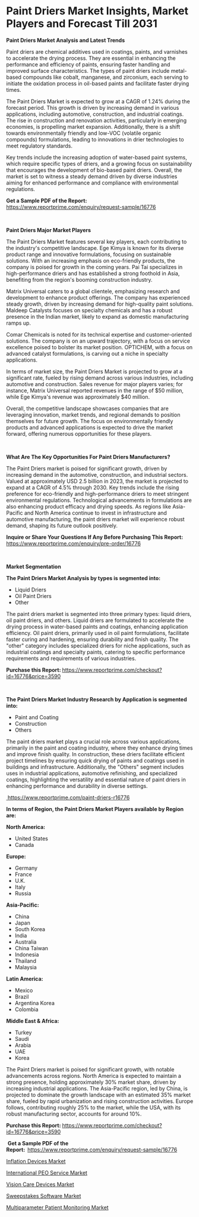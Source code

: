 <p><h1>Paint Driers Market Insights, Market Players and Forecast Till 2031</h1></p><p><strong>Paint Driers Market Analysis and Latest Trends</strong></p>
<p><p>Paint driers are chemical additives used in coatings, paints, and varnishes to accelerate the drying process. They are essential in enhancing the performance and efficiency of paints, ensuring faster handling and improved surface characteristics. The types of paint driers include metal-based compounds like cobalt, manganese, and zirconium, each serving to initiate the oxidation process in oil-based paints and facilitate faster drying times.</p><p>The Paint Driers Market is expected to grow at a CAGR of 1.24% during the forecast period. This growth is driven by increasing demand in various applications, including automotive, construction, and industrial coatings. The rise in construction and renovation activities, particularly in emerging economies, is propelling market expansion. Additionally, there is a shift towards environmentally friendly and low-VOC (volatile organic compounds) formulations, leading to innovations in drier technologies to meet regulatory standards.</p><p>Key trends include the increasing adoption of water-based paint systems, which require specific types of driers, and a growing focus on sustainability that encourages the development of bio-based paint driers. Overall, the market is set to witness a steady demand driven by diverse industries aiming for enhanced performance and compliance with environmental regulations.</p></p>
<p><strong>Get a Sample PDF of the Report:&nbsp;</strong> <a href="https://www.reportprime.com/enquiry/request-sample/16776?utm_campaign=99&utm_medium=2&utm_source=Github&utm_content=ia&utm_term=24112024&utm_id=paint-driers">https://www.reportprime.com/enquiry/request-sample/16776</a></p>
<p>&nbsp;</p>
<p><strong>Paint Driers Major Market Players</strong></p>
<p><p>The Paint Driers Market features several key players, each contributing to the industry's competitive landscape. Ege Kimya is known for its diverse product range and innovative formulations, focusing on sustainable solutions. With an increasing emphasis on eco-friendly products, the company is poised for growth in the coming years. Pai Tai specializes in high-performance driers and has established a strong foothold in Asia, benefiting from the region's booming construction industry.</p><p>Matrix Universal caters to a global clientele, emphasizing research and development to enhance product offerings. The company has experienced steady growth, driven by increasing demand for high-quality paint solutions. Maldeep Catalysts focuses on specialty chemicals and has a robust presence in the Indian market, likely to expand as domestic manufacturing ramps up.</p><p>Comar Chemicals is noted for its technical expertise and customer-oriented solutions. The company is on an upward trajectory, with a focus on service excellence poised to bolster its market position. OPTICHEM, with a focus on advanced catalyst formulations, is carving out a niche in specialty applications.</p><p>In terms of market size, the Paint Driers Market is projected to grow at a significant rate, fueled by rising demand across various industries, including automotive and construction. Sales revenue for major players varies; for instance, Matrix Universal reported revenues in the range of $50 million, while Ege Kimya's revenue was approximately $40 million.</p><p>Overall, the competitive landscape showcases companies that are leveraging innovation, market trends, and regional demands to position themselves for future growth. The focus on environmentally friendly products and advanced applications is expected to drive the market forward, offering numerous opportunities for these players.</p></p>
<p>&nbsp;</p>
<p><strong>What Are The Key Opportunities For Paint Driers Manufacturers?</strong></p>
<p><p>The Paint Driers market is poised for significant growth, driven by increasing demand in the automotive, construction, and industrial sectors. Valued at approximately USD 2.5 billion in 2023, the market is projected to expand at a CAGR of 4.5% through 2030. Key trends include the rising preference for eco-friendly and high-performance driers to meet stringent environmental regulations. Technological advancements in formulations are also enhancing product efficacy and drying speeds. As regions like Asia-Pacific and North America continue to invest in infrastructure and automotive manufacturing, the paint driers market will experience robust demand, shaping its future outlook positively.</p></p>
<p><strong>Inquire or Share Your Questions If Any Before Purchasing This Report:</strong> <a href="https://www.reportprime.com/enquiry/pre-order/16776?utm_campaign=99&utm_medium=2&utm_source=Github&utm_content=ia&utm_term=24112024&utm_id=paint-driers">https://www.reportprime.com/enquiry/pre-order/16776</a></p>
<p>&nbsp;</p>
<p><strong>Market Segmentation</strong></p>
<p><strong>The Paint Driers Market Analysis by types is segmented into:</strong></p>
<p><ul><li>Liquid Driers</li><li>Oil Paint Driers</li><li>Other</li></ul></p>
<p><p>The paint driers market is segmented into three primary types: liquid driers, oil paint driers, and others. Liquid driers are formulated to accelerate the drying process in water-based paints and coatings, enhancing application efficiency. Oil paint driers, primarily used in oil paint formulations, facilitate faster curing and hardening, ensuring durability and finish quality. The "other" category includes specialized driers for niche applications, such as industrial coatings and specialty paints, catering to specific performance requirements and requirements of various industries.</p></p>
<p><strong>Purchase this Report:&nbsp;</strong><a href="https://www.reportprime.com/checkout?id=16776&price=3590&utm_campaign=99&utm_medium=2&utm_source=Github&utm_content=ia&utm_term=24112024&utm_id=paint-driers">https://www.reportprime.com/checkout?id=16776&price=3590</a></p>
<p>&nbsp;</p>
<p><strong>The Paint Driers Market Industry Research by Application is segmented into:</strong></p>
<p><ul><li>Paint and Coating</li><li>Construction</li><li>Others</li></ul></p>
<p><p>The paint driers market plays a crucial role across various applications, primarily in the paint and coating industry, where they enhance drying times and improve finish quality. In construction, these driers facilitate efficient project timelines by ensuring quick drying of paints and coatings used in buildings and infrastructure. Additionally, the "Others" segment includes uses in industrial applications, automotive refinishing, and specialized coatings, highlighting the versatility and essential nature of paint driers in enhancing performance and durability in diverse settings.</p></p>
<p><a href="https://www.reportprime.com/paint-driers-r16776?utm_campaign=99&utm_medium=2&utm_source=Github&utm_content=ia&utm_term=24112024&utm_id=paint-driers">&nbsp;https://www.reportprime.com/paint-driers-r16776</a></p>
<p><strong>In terms of Region, the Paint Driers Market Players available by Region are:</strong></p>
<p>
    <p> <strong> North America: </strong>
        <ul>
            <li>United States</li>
            <li>Canada</li>
        </ul>
        </p> 
    <p> <strong> Europe: </strong>
        <ul>
            <li>Germany</li>
            <li>France</li>
            <li>U.K.</li>
            <li>Italy</li>
            <li>Russia</li>
        </ul>
        </p> 
    <p> <strong> Asia-Pacific: </strong>
        <ul>
            <li>China</li>
            <li>Japan</li>
            <li>South Korea</li>
            <li>India</li>
            <li>Australia</li>
            <li>China Taiwan</li>
            <li>Indonesia</li>
            <li>Thailand</li>
            <li>Malaysia</li>
        </ul>
        </p> 
    <p> <strong> Latin America: </strong>
        <ul>
            <li>Mexico</li>
            <li>Brazil</li>
            <li>Argentina Korea</li>
            <li>Colombia</li>
        </ul>
        </p> 
    <p> <strong> Middle East & Africa: </strong>
        <ul>
            <li>Turkey</li>
            <li>Saudi</li>
            <li>Arabia</li>
            <li>UAE</li>
            <li>Korea</li>
        </ul>
    </p>
    </p>
<p><p>The Paint Driers market is poised for significant growth, with notable advancements across regions. North America is expected to maintain a strong presence, holding approximately 30% market share, driven by increasing industrial applications. The Asia-Pacific region, led by China, is projected to dominate the growth landscape with an estimated 35% market share, fueled by rapid urbanization and rising construction activities. Europe follows, contributing roughly 25% to the market, while the USA, with its robust manufacturing sector, accounts for around 10%.</p></p>
<p><strong>Purchase this Report: </strong><a href="https://www.reportprime.com/checkout?id=16776&price=3590&utm_campaign=99&utm_medium=2&utm_source=Github&utm_content=ia&utm_term=24112024&utm_id=paint-driers">https://www.reportprime.com/checkout?id=16776&price=3590</a></p>
<p>&nbsp;<strong>Get a Sample PDF of the Report:&nbsp;&nbsp;</strong><a href="https://www.reportprime.com/enquiry/request-sample/16776?utm_campaign=99&utm_medium=2&utm_source=Github&utm_content=ia&utm_term=24112024&utm_id=paint-driers">https://www.reportprime.com/enquiry/request-sample/16776</a></p>
<p><strong></strong></p>
<p><p><a href="https://www.linkedin.com/pulse/competitive-analysis-inflation-devices-market-from-2024-2031-gxrme?utm_campaign=99&utm_medium=2&utm_source=Github&utm_content=ia&utm_term=24112024&utm_id=paint-driers">Inflation Devices Market</a></p><p><a href="https://issuu.com/reportprime-2/docs/international-peo-service-market-si_0b3e653ad7e32b?utm_campaign=99&utm_medium=2&utm_source=Github&utm_content=ia&utm_term=24112024&utm_id=paint-driers">International PEO Service Market</a></p><p><a href="https://www.linkedin.com/pulse/investment-potential-vision-care-devices-market-scope-trends-mrwie?utm_campaign=99&utm_medium=2&utm_source=Github&utm_content=ia&utm_term=24112024&utm_id=paint-driers">Vision Care Devices Market</a></p><p><a href="https://issuu.com/reportprime-2/docs/sweepstakes-software-market-size-20_834107f060477a?utm_campaign=99&utm_medium=2&utm_source=Github&utm_content=ia&utm_term=24112024&utm_id=paint-driers">Sweepstakes Software Market</a></p><p><a href="https://www.linkedin.com/pulse/positive-outlook-multiparameter-patient-monitoring-market-ybzbe?utm_campaign=99&utm_medium=2&utm_source=Github&utm_content=ia&utm_term=24112024&utm_id=paint-driers">Multiparameter Patient Monitoring Market</a></p></p>